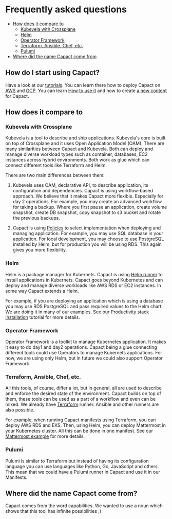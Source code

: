 # Frequently asked questions

<!-- toc -->

- [How does it compare to](#how-does-it-compare-to)
  * [Kubevela with Crossplane](#kubevela-with-crossplane)
  * [Helm](#helm)
  * [Operator Framework](#operator-framework)
  * [Terraform, Ansible, Chef, etc.](#terraform-ansible-chef-etc)
  * [Pulumi](#pulumi)
- [Where did the name Capact come from](#where-did-the-name-capact-come-from)

<!-- tocstop -->

## How do I start using Capact?

Have a look at our [tutorials](./tutorial/README.md). You can learn there how to deploy Capact on [AWS](./tutorial/capact-installation/aws-eks.md) and [GCP](./tutorial/capact-installation/gcp-gke.md). You can learn [How to use it](./tutorial/mattermost-installation/README.md) and how to create [a new content](./tutorial/content-creation/README.md) for Capact.

## How does it compare to

### Kubevela with Crossplane

Kubevela is a tool to describe and ship applications. Kubevela's core is built on top of Crossplane and it uses Open Application Model (OAM). 
There are many similarities between Capact and Kubevela. Both can deploy and manage diverse workload types such as container, databases, EC2 instances across hybrid environments. Both work as glue which can connect different tools like Terraform and Helm.

There are two main differences between them:

1. Kubevela uses OAM, declarative API, to describe application, its configuration and dependencies. Capact is using workflow-based approach. We believe that it makes Capact more flexible. Especially for day 2 operations.
For example, you may create an advanced workflow for taking a backup. Where you first pause an application, create volume snapshot, create DB snapshot, copy snapshot to s3 bucket and rotate the previous backups.

1. Capact is using [Policies](./policy-configuration.md) to select implementation when deploying and managing application. For example, you may use SQL database in your application. For local development, you may choose to use PostgreSQL installed by Helm, but for production you will be using RDS. This again gives you more flexibility.

### Helm

Helm is a package manager for Kubernets. Capact is using [Helm runner](../cmd/helm-runner/README.md) to install applications in Kubernets. Capact goes beyond Kubernetes and can deploy and manage diverse workloads like AWS RDS or EC2 instances. In some way Capact extends a Helm.

For example, if you are deploying an application which is using a database you may use RDS PostgreSQL and pass required values to the Helm chart. We are doing it in many of our examples. See our [Productivity stack installation](./tutorial/productivity-stack-installation/README.md) tutorial for more details.

### Operator Framework

Operator Framework is a toolkit to manage Kubernetes application. It makes it easy to do day1 and day2 operations. Capact being a glue connecting different tools could use Operators to manage Kubernets applications. For now, we are using only Helm, but in future we could also support Operator Framework.

### Terraform, Ansible, Chef, etc.

All this tools, of course, differ a lot, but in general, all are used to describe and enforce the desired state of the environment.
Capact builds on top of them, these tools can be used as a part of a workflow and even can be mixed. We already have [Terraform](../cmd/terraform-runner/README.md) runner. Ansible and other runners are also possible.

For example, when running Capact manifests using Terraform, you can deploy AWS RDS and EKS. Then, using Helm, you can deploy Mattermost in your Kubernetes cluster. All this can be done in one manifest. See our [Mattermost example](./tutorial/mattermost-installation/README.md) for more details.


### Pulumi

Pulumi is similar to Terraform but instead of having its configuration language you can use languages like Python, Go, JavaScript and others.
This mean that we could have a Pulumi runner in Capact and use it in our Manifests.

## Where did the name Capact come from?

Capact comes from the word capabilities. We wanted to use a noun which shows that this tool has infinite possibilities ;)
